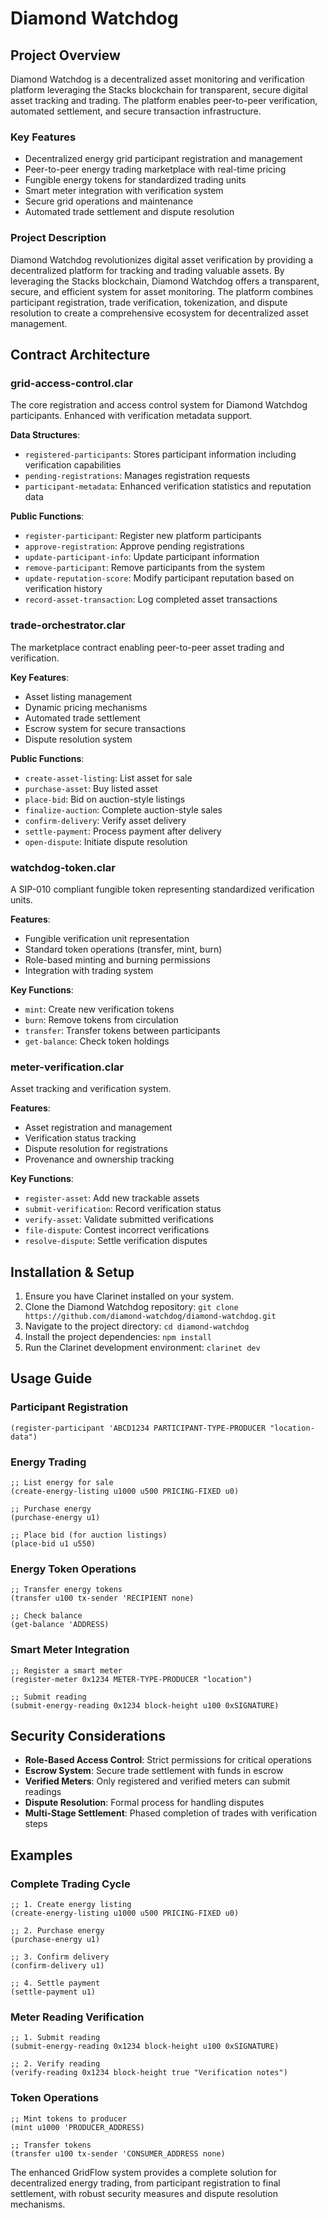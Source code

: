 # Diamond Watchdog

## Project Overview
Diamond Watchdog is a decentralized asset monitoring and verification platform leveraging the Stacks blockchain for transparent, secure digital asset tracking and trading. The platform enables peer-to-peer verification, automated settlement, and secure transaction infrastructure.

### Key Features
- Decentralized energy grid participant registration and management
- Peer-to-peer energy trading marketplace with real-time pricing
- Fungible energy tokens for standardized trading units
- Smart meter integration with verification system
- Secure grid operations and maintenance
- Automated trade settlement and dispute resolution

### Project Description
Diamond Watchdog revolutionizes digital asset verification by providing a decentralized platform for tracking and trading valuable assets. By leveraging the Stacks blockchain, Diamond Watchdog offers a transparent, secure, and efficient system for asset monitoring. The platform combines participant registration, trade verification, tokenization, and dispute resolution to create a comprehensive ecosystem for decentralized asset management.

## Contract Architecture

### grid-access-control.clar
The core registration and access control system for Diamond Watchdog participants. Enhanced with verification metadata support.

**Data Structures**:
- `registered-participants`: Stores participant information including verification capabilities
- `pending-registrations`: Manages registration requests
- `participant-metadata`: Enhanced verification statistics and reputation data

**Public Functions**:
- `register-participant`: Register new platform participants
- `approve-registration`: Approve pending registrations
- `update-participant-info`: Update participant information
- `remove-participant`: Remove participants from the system
- `update-reputation-score`: Modify participant reputation based on verification history
- `record-asset-transaction`: Log completed asset transactions

### trade-orchestrator.clar
The marketplace contract enabling peer-to-peer asset trading and verification.

**Key Features**:
- Asset listing management
- Dynamic pricing mechanisms
- Automated trade settlement
- Escrow system for secure transactions
- Dispute resolution system

**Public Functions**:
- `create-asset-listing`: List asset for sale
- `purchase-asset`: Buy listed asset
- `place-bid`: Bid on auction-style listings
- `finalize-auction`: Complete auction-style sales
- `confirm-delivery`: Verify asset delivery
- `settle-payment`: Process payment after delivery
- `open-dispute`: Initiate dispute resolution

### watchdog-token.clar
A SIP-010 compliant fungible token representing standardized verification units.

**Features**:
- Fungible verification unit representation
- Standard token operations (transfer, mint, burn)
- Role-based minting and burning permissions
- Integration with trading system

**Key Functions**:
- `mint`: Create new verification tokens
- `burn`: Remove tokens from circulation
- `transfer`: Transfer tokens between participants
- `get-balance`: Check token holdings

### meter-verification.clar
Asset tracking and verification system.

**Features**:
- Asset registration and management
- Verification status tracking
- Dispute resolution for registrations
- Provenance and ownership tracking

**Key Functions**:
- `register-asset`: Add new trackable assets
- `submit-verification`: Record verification status
- `verify-asset`: Validate submitted verifications
- `file-dispute`: Contest incorrect verifications
- `resolve-dispute`: Settle verification disputes

## Installation & Setup

1. Ensure you have Clarinet installed on your system.
2. Clone the Diamond Watchdog repository: `git clone https://github.com/diamond-watchdog/diamond-watchdog.git`
3. Navigate to the project directory: `cd diamond-watchdog`
4. Install the project dependencies: `npm install`
5. Run the Clarinet development environment: `clarinet dev`

## Usage Guide

### Participant Registration
```clarity
(register-participant 'ABCD1234 PARTICIPANT-TYPE-PRODUCER "location-data")
```

### Energy Trading
```clarity
;; List energy for sale
(create-energy-listing u1000 u500 PRICING-FIXED u0)

;; Purchase energy
(purchase-energy u1)

;; Place bid (for auction listings)
(place-bid u1 u550)
```

### Energy Token Operations
```clarity
;; Transfer energy tokens
(transfer u100 tx-sender 'RECIPIENT none)

;; Check balance
(get-balance 'ADDRESS)
```

### Smart Meter Integration
```clarity
;; Register a smart meter
(register-meter 0x1234 METER-TYPE-PRODUCER "location")

;; Submit reading
(submit-energy-reading 0x1234 block-height u100 0xSIGNATURE)
```

## Security Considerations

- **Role-Based Access Control**: Strict permissions for critical operations
- **Escrow System**: Secure trade settlement with funds in escrow
- **Verified Meters**: Only registered and verified meters can submit readings
- **Dispute Resolution**: Formal process for handling disputes
- **Multi-Stage Settlement**: Phased completion of trades with verification steps

## Examples

### Complete Trading Cycle
```clarity
;; 1. Create energy listing
(create-energy-listing u1000 u500 PRICING-FIXED u0)

;; 2. Purchase energy
(purchase-energy u1)

;; 3. Confirm delivery
(confirm-delivery u1)

;; 4. Settle payment
(settle-payment u1)
```

### Meter Reading Verification
```clarity
;; 1. Submit reading
(submit-energy-reading 0x1234 block-height u100 0xSIGNATURE)

;; 2. Verify reading
(verify-reading 0x1234 block-height true "Verification notes")
```

### Token Operations
```clarity
;; Mint tokens to producer
(mint u1000 'PRODUCER_ADDRESS)

;; Transfer tokens
(transfer u100 tx-sender 'CONSUMER_ADDRESS none)
```

The enhanced GridFlow system provides a complete solution for decentralized energy trading, from participant registration to final settlement, with robust security measures and dispute resolution mechanisms.